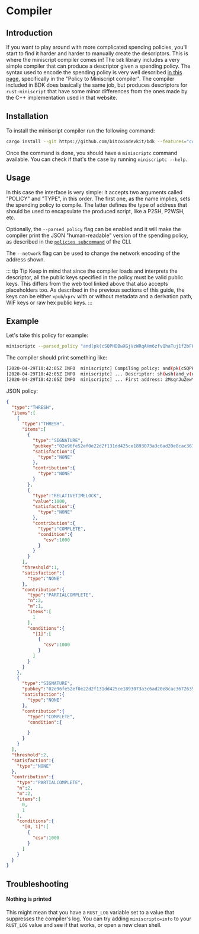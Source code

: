 # Compiler

## Introduction

If you want to play around with more complicated spending policies, you'll start to find it harder and harder to manually create the descriptors. This is where the miniscript compiler comes in! The `bdk` library
includes a very simple compiler that can produce a descriptor given a spending policy. The syntax used to encode the spending policy is very well described [in this page](http://bitcoin.sipa.be/miniscript/),
specifically in the "Policy to Miniscript compiler". The compiler included in BDK does basically the same job, but produces descriptors for `rust-miniscript` that have some minor differences from
the ones made by the C++ implementation used in that website.

## Installation

To install the miniscript compiler run the following command:

```bash
cargo install --git https://github.com/bitcoindevkit/bdk --features="compiler" --example miniscriptc
```

Once the command is done, you should have a `miniscriptc` command available. You can check if that's the case by running `miniscriptc --help`.

## Usage

In this case the interface is very simple: it accepts two arguments called "POLICY" and "TYPE", in this order. The first one, as the name implies, sets the spending policy to compile. The latter defines the type
of address that should be used to encapsulate the produced script, like a P2SH, P2WSH, etc.

Optionally, the `--parsed_policy` flag can be enabled and it will make the compiler print the JSON "human-readable" version of the spending policy, as described in the [`policies subcommand`](/bdk-cli/interface/#policies) of the CLI.

The `--network` flag can be used to change the network encoding of the address shown.

::: tip Tip
Keep in mind that since the compiler loads and interprets the descriptor, all the public keys specified in the policy must be valid public keys. This differs from the web tool linked above that also accepts
placeholders too. As described in the previous sections of this guide, the keys can be either `xpub`/`xprv` with or without metadata and a derivation path, WIF keys or raw hex public keys.
:::

## Example

Let's take this policy for example:

```bash
miniscriptc --parsed_policy "and(pk(cSQPHDBwXGjVzWRqAHm6zfvQhaTuj1f2bFH58h55ghbjtFwvmeXR),or(50@pk(02e96fe52ef0e22d2f131dd425ce1893073a3c6ad20e8cac36726393dfb4856a4c),older(1000)))" sh-wsh
```

The compiler should print something like:

```bash
[2020-04-29T10:42:05Z INFO  miniscriptc] Compiling policy: and(pk(cSQPHDBwXGjVzWRqAHm6zfvQhaTuj1f2bFH58h55ghbjtFwvmeXR),or(50@pk(02e96fe52ef0e22d2f131dd425ce1893073a3c6ad20e8cac36726393dfb4856a4c),older(1000)))
[2020-04-29T10:42:05Z INFO  miniscriptc] ... Descriptor: sh(wsh(and_v(or_c(c:pk(02e96fe52ef0e22d2f131dd425ce1893073a3c6ad20e8cac36726393dfb4856a4c),v:older(1000)),c:pk(cSQPHDBwXGjVzWRqAHm6zfvQhaTuj1f2bFH58h55ghbjtFwvmeXR))))
[2020-04-29T10:42:05Z INFO  miniscriptc] ... First address: 2MsqrJuZewY3o3ADAy1Uhi5vsBqTANjH3Cf
```

JSON policy:

```json
{
  "type":"THRESH",
  "items":[
    {
      "type":"THRESH",
      "items":[
        {
          "type":"SIGNATURE",
          "pubkey":"02e96fe52ef0e22d2f131dd425ce1893073a3c6ad20e8cac36726393dfb4856a4c",
          "satisfaction":{
            "type":"NONE"
          },
          "contribution":{
            "type":"NONE"
          }
        },
        {
          "type":"RELATIVETIMELOCK",
          "value":1000,
          "satisfaction":{
            "type":"NONE"
          },
          "contribution":{
            "type":"COMPLETE",
            "condition":{
              "csv":1000
            }
          }
        }
      ],
      "threshold":1,
      "satisfaction":{
        "type":"NONE"
      },
      "contribution":{
        "type":"PARTIALCOMPLETE",
        "n":2,
        "m":1,
        "items":[
          1
        ],
        "conditions":{
          "[1]":[
            {
              "csv":1000
            }
          ]
        }
      }
    },
    {
      "type":"SIGNATURE",
      "pubkey":"02e96fe52ef0e22d2f131dd425ce1893073a3c6ad20e8cac36726393dfb4856a4c",
      "satisfaction":{
        "type":"NONE"
      },
      "contribution":{
        "type":"COMPLETE",
        "condition":{

        }
      }
    }
  ],
  "threshold":2,
  "satisfaction":{
    "type":"NONE"
  },
  "contribution":{
    "type":"PARTIALCOMPLETE",
    "n":2,
    "m":2,
    "items":[
      0,
      1
    ],
    "conditions":{
      "[0, 1]":[
        {
          "csv":1000
        }
      ]
    }
  }
}
```

## Troubleshooting

#### Nothing is printed

This might mean that you have a `RUST_LOG` variable set to a value that suppresses the compiler's log. You can try adding `miniscriptc=info` to your `RUST_LOG` value and see if that works, or open a new clean
shell.
